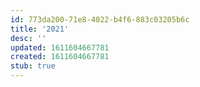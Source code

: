 ```yaml
---
id: 773da200-71e8-4022-b4f6-883c03205b6c
title: '2021'
desc: ''
updated: 1611604667781
created: 1611604667781
stub: true
---
```


